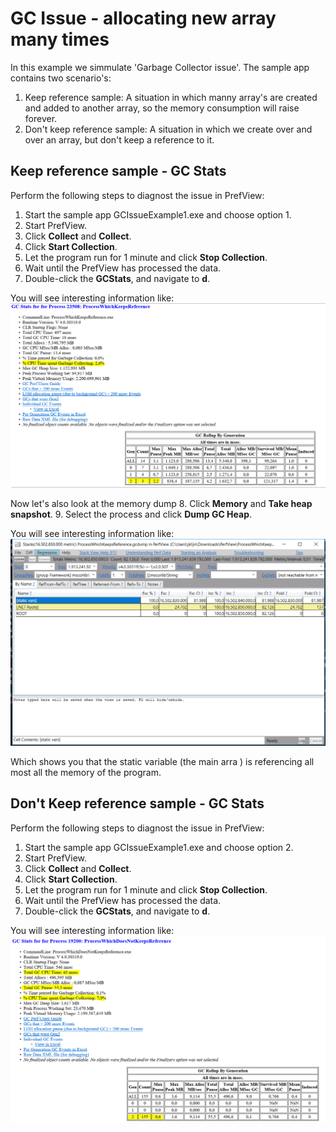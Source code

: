 # GC Issue - allocating new array many times

In this example we simmulate 'Garbage Collector issue'. The sample app contains two scenario's:
1. Keep reference sample: A situation in which manny array's are created and added to another array, so the memory consumption will raise forever.
2. Don't keep reference sample: A situation in which we create over and over an array, but don't keep a reference to it.


## Keep reference sample - GC Stats
Perform the following steps to diagnost the issue in PrefView:
1. Start the sample app GCIssueExample1.exe and choose option 1.
2. Start PrefView.
3. Click __Collect__ and __Collect__.
4. Click __Start Collection__.
5. Let the program run for 1 minute and click __Stop Collection__.
6. Wait until the PrefView has processed the data.
7. Double-click the __GCStats__, and navigate to __d__.

You will see interesting information like:
![GC process keeps reference](./images/GC-process-keeps-reference1.png)

Now let's also look at the memory dump
8. Click __Memory__ and __Take heap snapshot__.
9. Select the process and click __Dump GC Heap__.

You will see interesting information like:
![GC process keeps reference](./images/GC-process-keeps-reference2.png)

Which shows you that the static variable (the main arra ) is referencing all most all the memory of the program.

## Don't Keep reference sample - GC Stats
Perform the following steps to diagnost the issue in PrefView:
1. Start the sample app GCIssueExample1.exe and choose option 2.
2. Start PrefView.
3. Click __Collect__ and __Collect__.
4. Click __Start Collection__.
5. Let the program run for 1 minute and click __Stop Collection__.
6. Wait until the PrefView has processed the data.
7. Double-click the __GCStats__, and navigate to __d__.

You will see interesting information like:
![GC process keeps reference](./images/gc-process-does-not-keep-reference.png)


